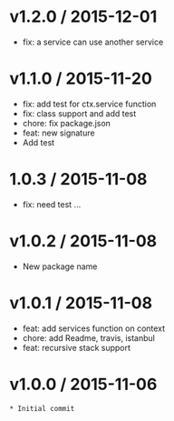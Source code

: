 
v1.2.0 / 2015-12-01
===================

  * fix: a service can use another service

v1.1.0 / 2015-11-20
===================

  * fix: add test for ctx.service function
  * fix: class support and add test
  * chore: fix package.json
  * feat: new signature
  * Add test

1.0.3 / 2015-11-08
==================

  * fix: need test ...

v1.0.2 / 2015-11-08
===================

  * New package name

v1.0.1 / 2015-11-08
===================

  * feat: add services function on context
  * chore: add Readme, travis, istanbul
  * feat: recursive stack support

v1.0.0 / 2015-11-06
===================
    * Initial commit

